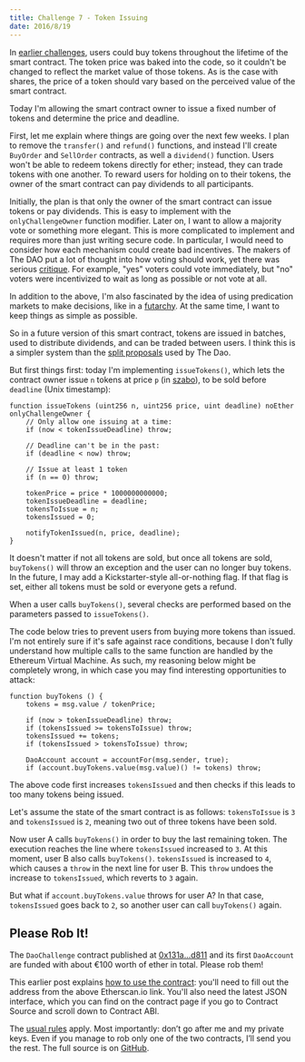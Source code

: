 ```yaml
---
title: Challenge 7 - Token Issuing
date: 2016/8/19
---
```


In [earlier challenges](https://dao-challenge.herokuapp.com/2016/08/08/recap-challenge-1-5/), users could buy tokens throughout the lifetime of the smart contract. The token price was baked into the code, so it couldn't be changed to reflect the market value of those tokens. As is the case with shares, the price of a token should vary based on the perceived value of the smart contract.

Today I'm allowing the smart contract owner to issue a fixed number of tokens and determine the price and deadline.
<!-- more -->

First, let me explain where things are going over the next few weeks. I plan to remove the `transfer()` and `refund()` functions, and instead I'll create `BuyOrder` and `SellOrder` contracts, as well a `dividend()` function. Users won't be able to redeem tokens directly for ether; instead, they can trade tokens with one another. To reward users for holding on to their tokens, the owner of the smart contract can pay dividends to all participants.

Initially, the plan is that only the owner of the smart contract can issue tokens or pay dividends. This is easy to implement with the `onlyChallengeOwner` function modifier. Later on, I want to allow a majority vote or something more elegant. This is more complicated to implement and requires more than just writing secure code. In particular, I would need to consider how each mechanism could create bad incentives. The makers of The DAO put a lot of thought into how voting should work, yet there was serious [critique](http://hackingdistributed.com/2016/05/27/dao-call-for-moratorium/). For example, "yes" voters could vote immediately, but "no" voters were incentivized to wait as long as possible or not vote at all. 

In addition to the above, I'm also fascinated by the idea of using predication markets to make decisions, like in a [futarchy](https://blog.ethereum.org/2014/08/21/introduction-futarchy/). At the same time, I want to keep things as simple as possible.

So in a future version of this smart contract, tokens are issued in batches, used to distribute dividends, and can be traded between users. I think this is a simpler system than the [split proposals](https://daowiki.atlassian.net/wiki/display/DAO/How+to+split+the+DAO%3A+Step-by-Step) used by The Dao.

But first things first: today I'm implementing `issueTokens()`, which lets the contract owner issue `n` tokens at price `p` (in [szabo](http://ether.fund/tool/converter)), to be sold before `deadline` (Unix timestamp):

	function issueTokens (uint256 n, uint256 price, uint deadline) noEther onlyChallengeOwner {
		// Only allow one issuing at a time:
		if (now < tokenIssueDeadline) throw;

		// Deadline can't be in the past:
		if (deadline < now) throw;

		// Issue at least 1 token
		if (n == 0) throw;

		tokenPrice = price * 1000000000000;
		tokenIssueDeadline = deadline;
		tokensToIssue = n;
		tokensIssued = 0;

		notifyTokenIssued(n, price, deadline);
	}

It doesn't matter if not all tokens are sold, but once all tokens are sold, `buyTokens()` will throw an exception and the user can no longer buy tokens. In the future, I may add a Kickstarter-style all-or-nothing flag. If that flag is set, either all tokens must be sold or everyone gets a refund.

When a user calls `buyTokens()`, several checks are performed based on the parameters passed to `issueTokens()`.

The code below tries to prevent users from buying more tokens than issued. I'm not entirely sure if it's safe against race conditions, because I don't fully understand how multiple calls to the same function are handled by the Ethereum Virtual Machine. As such, my reasoning below might be completely wrong, in which case you may find interesting opportunities to attack:

	function buyTokens () {
		tokens = msg.value / tokenPrice;

		if (now > tokenIssueDeadline) throw;
		if (tokensIssued >= tokensToIssue) throw;		
		tokensIssued += tokens;
		if (tokensIssued > tokensToIssue) throw;

		DaoAccount account = accountFor(msg.sender, true);
		if (account.buyTokens.value(msg.value)() != tokens) throw;

The above code first increases `tokensIssued` and then checks if this leads to too many tokens being issued.

Let's assume the state of the smart contract is as follows: `tokensToIssue` is `3` and `tokensIssued` is `2`, meaning two out of three tokens have been sold.

Now user A calls `buyTokens()` in order to buy the last remaining token. The execution reaches the line where `tokensIssued` increased to `3`. At this moment, user B also calls `buyTokens()`. `tokensIssued` is increased to `4`, which causes a `throw` in the next line for user B. This `throw` undoes the increase to `tokensIssued`, which reverts to `3` again.

But what if `account.buyTokens.value` throws for user A? In that case, `tokensIssued` goes back to `2`, so another user can call `buyTokens()` again.

## Please Rob It!

The `DaoChallenge` contract published at [0x131a...d811](https://etherscan.io/address/0x131a76478D2eef5cEAA28e93030eB8a8894aD811) and its first `DaoAccount` are funded with about €100 worth of ether in total. Please rob them!

This earlier post explains [how to use the contract](https://medium.com/@dao.challenge/challenge-5-segregated-funds-usability-6e749badb24d#.hy9rb52lu): you'll need to fill out the address from the above Etherscan.io link. You'll also need the latest JSON interface, which you can find on the contract page if you go to Contract Source and scroll down to Contract ABI.

The [usual rules](https://medium.com/@dao.challenge/challenge-1-296cb5dab68f) apply. Most importantly: don’t go after me and my private keys. Even if you manage to rob only one of the two contracts, I’ll send you the rest. The full source is on [GitHub](https://github.com/Sjors/dao-challenge/tree/challenge-7).
